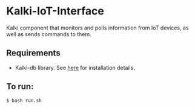 # Kalki-IoT-Interface
Kalki component that monitors and polls information from IoT devices, as well as sends commands to them.

## Requirements
- Kalki-db library. See [here](https://github.com/SEI-TAS/kalki-db) for installation details.

## To run: 
```
$ bash run.sh
```
